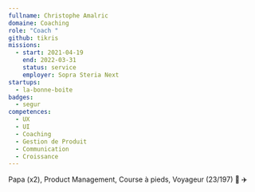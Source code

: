 ```yaml
---
fullname: Christophe Amalric
domaine: Coaching
role: "Coach "
github: tikris
missions:
  - start: 2021-04-19
    end: 2022-03-31
    status: service
    employer: Sopra Steria Next
startups:
  - la-bonne-boite
badges:
  - segur
competences:
  - UX
  - UI
  - Coaching
  - Gestion de Produit
  - Communication
  - Croissance
---
```

Papa (x2), Product Management, Course à pieds, Voyageur (23/197) 🚀 ✈️
